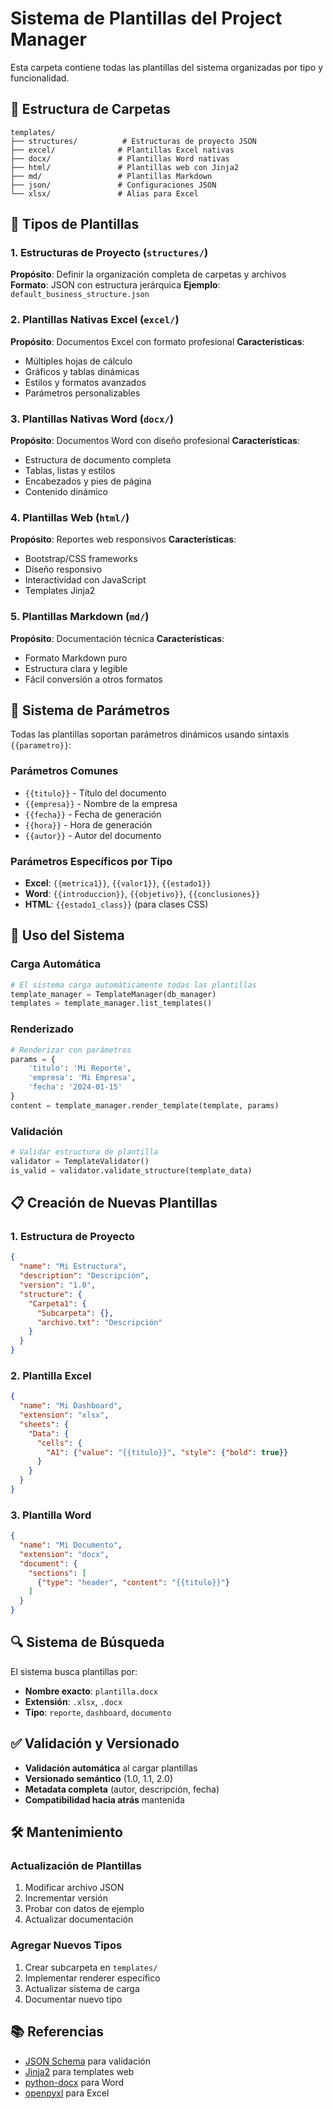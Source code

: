 # Sistema de Plantillas del Project Manager

Esta carpeta contiene todas las plantillas del sistema organizadas por tipo y funcionalidad.

## 📁 Estructura de Carpetas

```
templates/
├── structures/          # Estructuras de proyecto JSON
├── excel/              # Plantillas Excel nativas
├── docx/               # Plantillas Word nativas
├── html/               # Plantillas web con Jinja2
├── md/                 # Plantillas Markdown
├── json/               # Configuraciones JSON
└── xlsx/               # Alias para Excel
```

## 🎯 Tipos de Plantillas

### 1. Estructuras de Proyecto (`structures/`)
**Propósito**: Definir la organización completa de carpetas y archivos
**Formato**: JSON con estructura jerárquica
**Ejemplo**: `default_business_structure.json`

### 2. Plantillas Nativas Excel (`excel/`)
**Propósito**: Documentos Excel con formato profesional
**Características**:
- Múltiples hojas de cálculo
- Gráficos y tablas dinámicas
- Estilos y formatos avanzados
- Parámetros personalizables

### 3. Plantillas Nativas Word (`docx/`)
**Propósito**: Documentos Word con diseño profesional
**Características**:
- Estructura de documento completa
- Tablas, listas y estilos
- Encabezados y pies de página
- Contenido dinámico

### 4. Plantillas Web (`html/`)
**Propósito**: Reportes web responsivos
**Características**:
- Bootstrap/CSS frameworks
- Diseño responsivo
- Interactividad con JavaScript
- Templates Jinja2

### 5. Plantillas Markdown (`md/`)
**Propósito**: Documentación técnica
**Características**:
- Formato Markdown puro
- Estructura clara y legible
- Fácil conversión a otros formatos

## 🔧 Sistema de Parámetros

Todas las plantillas soportan parámetros dinámicos usando sintaxis `{{parametro}}`:

### Parámetros Comunes
- `{{titulo}}` - Título del documento
- `{{empresa}}` - Nombre de la empresa
- `{{fecha}}` - Fecha de generación
- `{{hora}}` - Hora de generación
- `{{autor}}` - Autor del documento

### Parámetros Específicos por Tipo
- **Excel**: `{{metrica1}}`, `{{valor1}}`, `{{estado1}}`
- **Word**: `{{introduccion}}`, `{{objetivo}}`, `{{conclusiones}}`
- **HTML**: `{{estado1_class}}` (para clases CSS)

## 🚀 Uso del Sistema

### Carga Automática
```python
# El sistema carga automáticamente todas las plantillas
template_manager = TemplateManager(db_manager)
templates = template_manager.list_templates()
```

### Renderizado
```python
# Renderizar con parámetros
params = {
    'titulo': 'Mi Reporte',
    'empresa': 'Mi Empresa',
    'fecha': '2024-01-15'
}
content = template_manager.render_template(template, params)
```

### Validación
```python
# Validar estructura de plantilla
validator = TemplateValidator()
is_valid = validator.validate_structure(template_data)
```

## 📋 Creación de Nuevas Plantillas

### 1. Estructura de Proyecto
```json
{
  "name": "Mi Estructura",
  "description": "Descripción",
  "version": "1.0",
  "structure": {
    "Carpeta1": {
      "Subcarpeta": {},
      "archivo.txt": "Descripción"
    }
  }
}
```

### 2. Plantilla Excel
```json
{
  "name": "Mi Dashboard",
  "extension": "xlsx",
  "sheets": {
    "Data": {
      "cells": {
        "A1": {"value": "{{titulo}}", "style": {"bold": true}}
      }
    }
  }
}
```

### 3. Plantilla Word
```json
{
  "name": "Mi Documento",
  "extension": "docx",
  "document": {
    "sections": [
      {"type": "header", "content": "{{titulo}}"}
    ]
  }
}
```

## 🔍 Sistema de Búsqueda

El sistema busca plantillas por:
- **Nombre exacto**: `plantilla.docx`
- **Extensión**: `.xlsx`, `.docx`
- **Tipo**: `reporte`, `dashboard`, `documento`

## ✅ Validación y Versionado

- **Validación automática** al cargar plantillas
- **Versionado semántico** (1.0, 1.1, 2.0)
- **Metadata completa** (autor, descripción, fecha)
- **Compatibilidad hacia atrás** mantenida

## 🛠️ Mantenimiento

### Actualización de Plantillas
1. Modificar archivo JSON
2. Incrementar versión
3. Probar con datos de ejemplo
4. Actualizar documentación

### Agregar Nuevos Tipos
1. Crear subcarpeta en `templates/`
2. Implementar renderer específico
3. Actualizar sistema de carga
4. Documentar nuevo tipo

## 📚 Referencias

- [JSON Schema](https://json-schema.org/) para validación
- [Jinja2](https://jinja.palletsprojects.com/) para templates web
- [python-docx](https://python-docx.readthedocs.io/) para Word
- [openpyxl](https://openpyxl.readthedocs.io/) para Excel